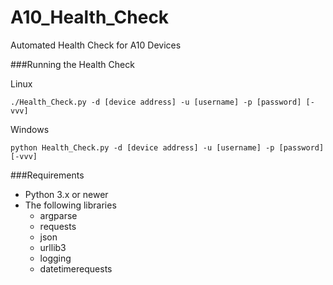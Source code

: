 # A10_Health_Check
Automated Health Check for A10 Devices

###Running the Health Check

Linux

    ./Health_Check.py -d [device address] -u [username] -p [password] [-vvv]

Windows

    python Health_Check.py -d [device address] -u [username] -p [password] [-vvv]

###Requirements
* Python 3.x or newer
* The following libraries
    * argparse
    * requests
    * json
    * urllib3
    * logging
    * datetimerequests


